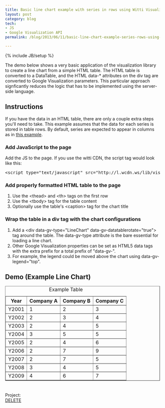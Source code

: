 ```yaml
---
title: Basic line chart example with series in rows using Witti Visualization
layout: post
category: blog
tech:
- JS
- Google Visualization API
permalink: /blog/2013/06/11/basic-line-chart-example-series-rows-using-witti-visualization

---
```

{% include JB/setup %}
<div id="node-285" class="node node-blog node-promoted">
  <div class="content clearfix">
    <div class="field field-name-body field-type-text-with-summary field-label-hidden"><div class="field-items"><div class="field-item even"><p>The demo below shows a very basic application of the visualization library to create a line chart from a simple HTML table. The HTML table is converted to a DataTable, and the HTML data-* attributes on the div tag are converted to Google Visualization parameters. This particular approach signficantly reduces the logic that has to be implemented using the server-side language.</p>
<!--break-->
<h2>
	Instructions</h2>
<p>If you have the data in an HTML table, there are only a couple extra steps you'll need to take. This example assumes that the data for each series is stored in table rows. By default, series are expected to appear in columns as in <a href="/blog/2012/10/10/basic-line-chart-example-using-witti-visualization">this example</a>.</p>
<h3>
	Add JavaScript to the page</h3>
<p>Add the JS to the page. If you use the witti CDN, the script tag would look like this:</p>
<pre class="brush:jscript">
&lt;script type="text/javascript" src="http://l.wcdn.ws/lib/visualization/visualization.min.js"&gt;&lt;/script&gt;</pre>
<h3>
	Add properly formatted HTML table to the page</h3>
<ol>
	<li>
		Use the &lt;thead&gt; and &lt;th&gt; tags on the first row</li>
	<li>
		Use the &lt;tbody&gt; tag for the table content</li>
	<li>
		Optionally use the table's &lt;caption&gt; tag for the chart title</li>
</ol>
<h3>
	Wrap the table in a div tag with the chart configurations</h3>
<ol>
	<li>
		Add a &lt;div data-gv-type="LineChart" data-gv-datatablerotate="true"&gt; tag around the table. The data-gv-type attribute is the bare essential for loading a line chart.</li>
	<li>
		Other Google Visualization properties can be set as HTML5 data tags with the extra prefix for a total prefix of "data-gv-".</li>
	<li>
		For example, the legend could be moved above the chart using data-gv-legend="top".</li>
</ol>
<h2>
	Demo (Example Line Chart)</h2>
<div data-gv-datatablerotate="true" data-gv-legend="right" data-gv-type="LineChart" style="width:100%; height:300px;">
		<table border="1" cellpadding="1" cellspacing="0" style="width: 100%;">
		<caption>
			Example Table</caption>
		<thead>
			<tr>
				<th scope="col">
					Year</th>
				<th scope="col">
					Company A</th>
				<th scope="col">
					Company B</th>
				<th scope="col">
					Company C</th>
			</tr>
		</thead>
		<tbody>
			<tr>
				<td>
					Y2001</td>
				<td>
					1</td>
				<td>
					2</td>
				<td>
					3</td>
			</tr>
			<tr>
				<td>
					Y2002</td>
				<td>
					2</td>
				<td>
					3</td>
				<td>
					4</td>
			</tr>
			<tr>
				<td>
					Y2003</td>
				<td>
					2</td>
				<td>
					4</td>
				<td>
					5</td>
			</tr>
			<tr>
				<td>
					Y2004</td>
				<td>
					3</td>
				<td>
					5</td>
				<td>
					5</td>
			</tr>
			<tr>
				<td>
					Y2005</td>
				<td>
					2</td>
				<td>
					4</td>
				<td>
					6</td>
			</tr>
			<tr>
				<td>
					Y2006</td>
				<td>
					2</td>
				<td>
					7</td>
				<td>
					9</td>
			</tr>
			<tr>
				<td>
					Y2007</td>
				<td>
					2</td>
				<td>
					7</td>
				<td>
					5</td>
			</tr>
			<tr>
				<td>
					Y2008</td>
				<td>
					3</td>
				<td>
					4</td>
				<td>
					5</td>
			</tr>
			<tr>
				<td>
					Y2009</td>
				<td>
					4</td>
				<td>
					6</td>
				<td>
					7</td>
			</tr>
		</tbody>
	</table>
</div>
<p>&nbsp;</p>
</div></div></div><div class="field field-name-field-project field-type-entityreference field-label-above"><div class="field-label">Project:&nbsp;</div><div class="field-items"><div class="field-item even"><a href="/project/witti-visualization">DELETE</a></div></div></div>  </div>
</div>
